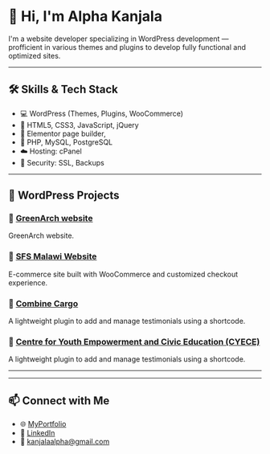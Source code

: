 # 👋 Hi, I'm Alpha Kanjala

I'm a website developer specializing in WordPress development — profficient in various themes and plugins to develop fully functional and optimized sites.

---

## 🛠️ Skills & Tech Stack

- 💻 WordPress (Themes, Plugins, WooCommerce)
- 🎨 HTML5, CSS3, JavaScript, jQuery
- 🧩 Elementor page builder, 
- 🐘 PHP, MySQL, PostgreSQL
- ☁️ Hosting: cPanel
- 🔐 Security: SSL, Backups

---

## 📂 WordPress Projects

### 🔹 [GreenArch website](https://www.greenarchmw.com/)
GreenArch website.

### 🔹 [SFS Malawi Website](https://sfsmalawi.com/)
E-commerce site built with WooCommerce and customized checkout experience.

### 🔹 [Combine Cargo](https://combinecargo.mw/)
A lightweight plugin to add and manage testimonials using a shortcode.

### 🔹 [Centre for Youth Empowerment and Civic Education (CYECE)](https://www.cyecemw.org/)
A lightweight plugin to add and manage testimonials using a shortcode.


---


<!-- 
## 📈 GitHub Stats
![GitHub Stats](https://github-readme-stats.vercel.app/api?username=Alpha99-k&show_icons=true&theme=radical)
-->
---

## 📫 Connect with Me

- 🌐 [MyPortfolio](https://alpha-alvick.site/)
- 💼 [LinkedIn](https://www.linkedin.com/in/alpha-kanjala-14a9b7299?utm_source=share&utm_campaign=share_via&utm_content=profile&utm_medium=android_app)
- 📧 kanjalaalpha@gmail.com


<!--
**Alpha99-k/Alpha99-k** is a ✨ _special_ ✨ repository because its `README.md` (this file) appears on your GitHub profile.

Here are some ideas to get you started:

- 🔭 I’m currently working on ...
- 🌱 I’m currently learning ...
- 👯 I’m looking to collaborate on ...
- 🤔 I’m looking for help with ...
- 💬 Ask me about ...
- 📫 How to reach me: ...
- 😄 Pronouns: ...
- ⚡ Fun fact: ...
-->
